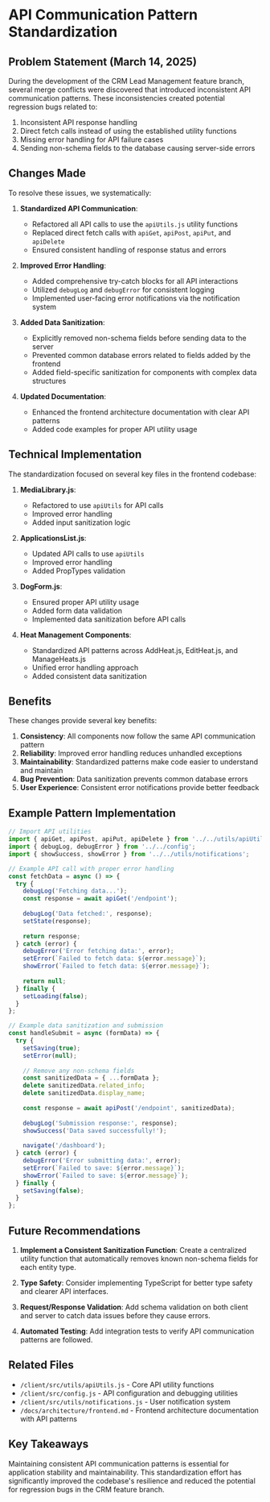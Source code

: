 # API Communication Pattern Standardization

## Problem Statement (March 14, 2025)

During the development of the CRM Lead Management feature branch, several merge conflicts were discovered that introduced inconsistent API communication patterns. These inconsistencies created potential regression bugs related to:

1. Inconsistent API response handling
2. Direct fetch calls instead of using the established utility functions
3. Missing error handling for API failure cases
4. Sending non-schema fields to the database causing server-side errors

## Changes Made

To resolve these issues, we systematically:

1. **Standardized API Communication**:
   - Refactored all API calls to use the `apiUtils.js` utility functions
   - Replaced direct fetch calls with `apiGet`, `apiPost`, `apiPut`, and `apiDelete`
   - Ensured consistent handling of response status and errors

2. **Improved Error Handling**:
   - Added comprehensive try-catch blocks for all API interactions
   - Utilized `debugLog` and `debugError` for consistent logging
   - Implemented user-facing error notifications via the notification system

3. **Added Data Sanitization**:
   - Explicitly removed non-schema fields before sending data to the server
   - Prevented common database errors related to fields added by the frontend
   - Added field-specific sanitization for components with complex data structures

4. **Updated Documentation**:
   - Enhanced the frontend architecture documentation with clear API patterns
   - Added code examples for proper API utility usage

## Technical Implementation

The standardization focused on several key files in the frontend codebase:

1. **MediaLibrary.js**:
   - Refactored to use `apiUtils` for API calls
   - Improved error handling
   - Added input sanitization logic

2. **ApplicationsList.js**:
   - Updated API calls to use `apiUtils`
   - Improved error handling
   - Added PropTypes validation

3. **DogForm.js**:
   - Ensured proper API utility usage
   - Added form data validation
   - Implemented data sanitization before API calls

4. **Heat Management Components**:
   - Standardized API patterns across AddHeat.js, EditHeat.js, and ManageHeats.js
   - Unified error handling approach
   - Added consistent data sanitization

## Benefits

These changes provide several key benefits:

1. **Consistency**: All components now follow the same API communication pattern
2. **Reliability**: Improved error handling reduces unhandled exceptions
3. **Maintainability**: Standardized patterns make code easier to understand and maintain
4. **Bug Prevention**: Data sanitization prevents common database errors
5. **User Experience**: Consistent error notifications provide better feedback

## Example Pattern Implementation

```javascript
// Import API utilities
import { apiGet, apiPost, apiPut, apiDelete } from '../../utils/apiUtils';
import { debugLog, debugError } from '../../config';
import { showSuccess, showError } from '../../utils/notifications';

// Example API call with proper error handling
const fetchData = async () => {
  try {
    debugLog('Fetching data...');
    const response = await apiGet('/endpoint');
    
    debugLog('Data fetched:', response);
    setState(response);
    
    return response;
  } catch (error) {
    debugError('Error fetching data:', error);
    setError(`Failed to fetch data: ${error.message}`);
    showError(`Failed to fetch data: ${error.message}`);
    
    return null;
  } finally {
    setLoading(false);
  }
};

// Example data sanitization and submission
const handleSubmit = async (formData) => {
  try {
    setSaving(true);
    setError(null);
    
    // Remove any non-schema fields
    const sanitizedData = { ...formData };
    delete sanitizedData.related_info;
    delete sanitizedData.display_name;
    
    const response = await apiPost('/endpoint', sanitizedData);
    
    debugLog('Submission response:', response);
    showSuccess('Data saved successfully!');
    
    navigate('/dashboard');
  } catch (error) {
    debugError('Error submitting data:', error);
    setError(`Failed to save: ${error.message}`);
    showError(`Failed to save: ${error.message}`);
  } finally {
    setSaving(false);
  }
};
```

## Future Recommendations

1. **Implement a Consistent Sanitization Function**:
   Create a centralized utility function that automatically removes known non-schema fields for each entity type.

2. **Type Safety**:
   Consider implementing TypeScript for better type safety and clearer API interfaces.

3. **Request/Response Validation**:
   Add schema validation on both client and server to catch data issues before they cause errors.

4. **Automated Testing**:
   Add integration tests to verify API communication patterns are followed.

## Related Files

- `/client/src/utils/apiUtils.js` - Core API utility functions
- `/client/src/config.js` - API configuration and debugging utilities
- `/client/src/utils/notifications.js` - User notification system
- `/docs/architecture/frontend.md` - Frontend architecture documentation with API patterns

## Key Takeaways

Maintaining consistent API communication patterns is essential for application stability and maintainability. This standardization effort has significantly improved the codebase's resilience and reduced the potential for regression bugs in the CRM feature branch.
